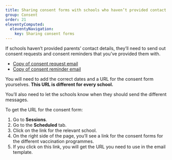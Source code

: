 ```yaml
---
title: Sharing consent forms with schools who haven’t provided contact details
group: Consent
order: 21
eleventyComputed:
  eleventyNavigation:
    key: Sharing consent forms
---
```


If schools haven’t provided parents’ contact details, they’ll need to send out consent requests and consent reminders that you’ve provided them with.

- [Copy of consent request email](/guide/consent-request-email)
- [Copy of consent reminder email](/guide/consent-reminder-email)

You will need to add the correct dates and a URL for the consent form yourselves. **This URL is different for every school.**

You’ll also need to let the schools know when they should send the different messages.

To get the URL for the consent form:

1. Go to **Sessions**.
2. Go to the **Scheduled** tab.
3. Click on the link for the relevant school.
4. On the right side of the page, you’ll see a link for the consent forms for the different vaccination programmes.
5. If you click on this link, you will get the URL you need to use in the email template.
